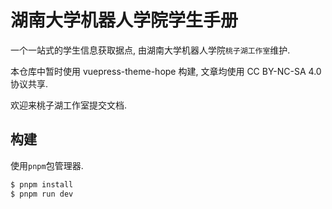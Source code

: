 # 湖南大学机器人学院学生手册

一个一站式的学生信息获取据点, 由湖南大学机器人学院`桃子湖工作室`维护.

本仓库中暂时使用 vuepress-theme-hope 构建, 文章均使用 CC BY-NC-SA 4.0 协议共享.

欢迎来桃子湖工作室提交文档.

## 构建

使用`pnpm`包管理器.

```bash
$ pnpm install
$ pnpm run dev
```

